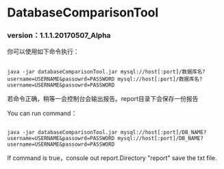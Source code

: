# DatabaseComparisonTool
### version：1.1.1.20170507_Alpha

你可以使用如下命令执行：
<pre><code>
java -jar databaseComparisonTool.jar mysql://host[:port]/数据库名?username=USERNAME&passowrd=PASSWORD mysql://host[:port]/数据库名?username=USERNAME&passowrd=PASSWORD
</code></pre>
若命令正确，稍等一会控制台会输出报告。report目录下会保存一份报告

You can run command：
<pre><code>
java -jar databaseComparisonTool.jar mysql://host[:port]/DB_NAME?username=USERNAME&passowrd=PASSWORD mysql://host[:port]/DB_NAME?username=USERNAME&passowrd=PASSWORD
</code></pre>
If command is true，console out report.Directory "report" save the txt file.
